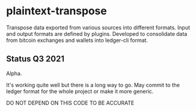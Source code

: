 # plaintext-transpose

Transpose data exported from various sources into different formats.
Input and output formats are defined by plugins.
Developed to consolidate data from bitcoin exchanges and wallets into ledger-cli format.

## Status Q3 2021
Alpha. 

It's working quite well but there is a long way to go.
May commit to the ledger format for the whole project or make it more generic.

DO NOT DEPEND ON THIS CODE TO BE ACCURATE
